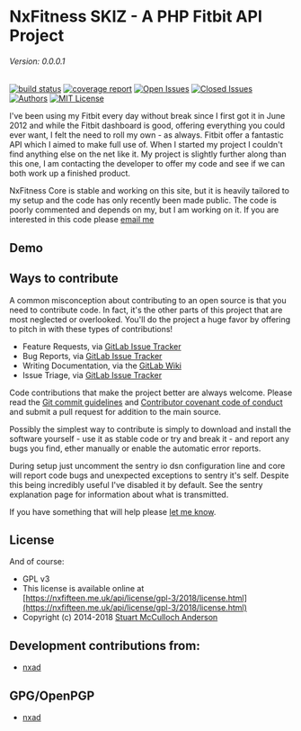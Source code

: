 NxFitness SKIZ - A PHP Fitbit API Project
=========================================

###### Version: 0.0.0.1

[![build status](https://nxfifteen.me.uk/gitlab/rocks/skiz/badges/master/build.svg)](https://nxfifteen.me.uk/gitlab/rocks/skiz/commits/master)
[![coverage report](https://nxfifteen.me.uk/gitlab/rocks/skiz/badges/master/coverage.svg)](https://nxfifteen.me.uk/gitlab/rocks/skiz/commits/master)
[![Open Issues](https://nxfifteen.me.uk/api/shields/gitlab/239/issue/open)](https://nxfifteen.me.uk/gitlab/rocks/skiz/issues)
[![Closed Issues](https://nxfifteen.me.uk/api/shields/gitlab/239/issue/closed)](https://nxfifteen.me.uk/gitlab/rocks/skiz/issues?scope=all&state=closed)
[![Authors](https://nxfifteen.me.uk/api/shields/gitlab/239/authors)](https://nxfifteen.me.uk/gitlab/rocks/skiz/graphs/master)
[![MIT License](https://nxfifteen.me.uk/api/shields/license/GPL-v3)](https://nxfifteen.me.uk/gitlab/rocks/skiz/blob/master/LICENSE)

I've been using my Fitbit every day without break since I first got it in June 2012 and while the Fitbit dashboard is good, offering everything you could ever want, I felt the need to roll my own - as always. 
Fitbit offer a fantastic API which I aimed to make full use of. When I started my project I couldn't find anything else on the net like it. My project is slightly further along than this one, I am contacting 
the developer to offer my code and see if we can both work up a finished product.

NxFitness Core is stable and working on this site, but it is heavily tailored to my setup and the code has only recently been made public. The code is poorly commented and depends on my, but I am working on it.
If you are interested in this code please [email me](https://nxfifteen.me.uk/about/me/contact/)

## Demo



## Ways to contribute

A common misconception about contributing to an open source is that you need to contribute code. In fact, it's the other parts of this project that are most neglected or overlooked. You'll do the project a huge 
favor by offering to pitch in with these types of contributions!

- Feature Requests, via [GitLab Issue Tracker](https://nxfifteen.me.uk/gitlab/rocks/skiz/issues)
- Bug Reports, via [GitLab Issue Tracker](https://nxfifteen.me.uk/gitlab/rocks/skiz/issues)
- Writing Documentation, via the [GitLab Wiki](https://nxfifteen.me.uk/gitlab/rocks/skiz/wikis/home)
- Issue Triage, via [GitLab Issue Tracker](https://nxfifteen.me.uk/gitlab/rocks/skiz/issues)
    
Code contributions that make the project better are always welcome. Please read the [Git commit guidelines](https://nxfifteen.me.uk/gitlab/rocks/skiz/wikis/git-commit-guidelines) and 
[Contributor covenant code of conduct](https://nxfifteen.me.uk/gitlab/rocks/skiz/wikis/contributor-covenant-code-of-conduct) and submit a pull request for addition to the main source.

Possibly the simplest way to contribute is simply to download and install the software yourself - use it as stable code or try and break it - and report any bugs you find, ether manually or enable the automatic error reports.

During setup just uncomment the sentry io dsn configuration line and core will report code bugs and unexpected exceptions to sentry it's self. Despite this being incredibly useful I've disabled it by default. See the sentry explanation page for information about what is transmitted.

If you have something that will help please [let me know](https://nxfifteen.me.uk/about/me/contact/).


## License

And of course:

* GPL v3
* This license is available online at [https://nxfifteen.me.uk/api/license/gpl-3/2018/license.html](https://nxfifteen.me.uk/api/license/gpl-3/2018/license.html)
* Copyright (c) 2014-2018 [Stuart McCulloch Anderson](https://nx15.at/whoami)


## Development contributions from:

* [nxad](https://nx15.at/whoami)


## GPG/OpenPGP

* [nxad](https://nx15.at/whoami)